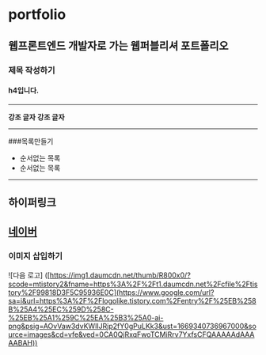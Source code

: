 # portfolio
## 웹프론트엔드 개발자로 가는 웹퍼블리셔 포트폴리오


### 제목 작성하기
#### h4입니다.

___

**강조 글자**
__강조 글자__

___

###목록만들기
  - 순서없는 목록
  - 순서없는 목록

---

## 하이퍼링크
[네이버](https://www.naver.com/ '네이버 바로가기')
---
### 이미지 삽입하기
![다음 로고] ([https://img1.daumcdn.net/thumb/R800x0/?scode=mtistory2&fname=https%3A%2F%2Ft1.daumcdn.net%2Fcfile%2Ftistory%2F99818D3F5C95936E0C](https://www.google.com/url?sa=i&url=https%3A%2F%2Flogolike.tistory.com%2Fentry%2F%25EB%258B%25A4%25EC%259D%258C-%25EB%25A1%259C%25EA%25B3%25A0-ai-png&psig=AOvVaw3dvKWlIJRjp2fY0gPuLKk3&ust=1669340736967000&source=images&cd=vfe&ved=0CA0QjRxqFwoTCMiRrv7YxfsCFQAAAAAdAAAAABAH))
